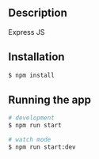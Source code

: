 
## Description

Express JS

## Installation

```bash
$ npm install
```

## Running the app

```bash
# development
$ npm run start

# watch mode
$ npm run start:dev